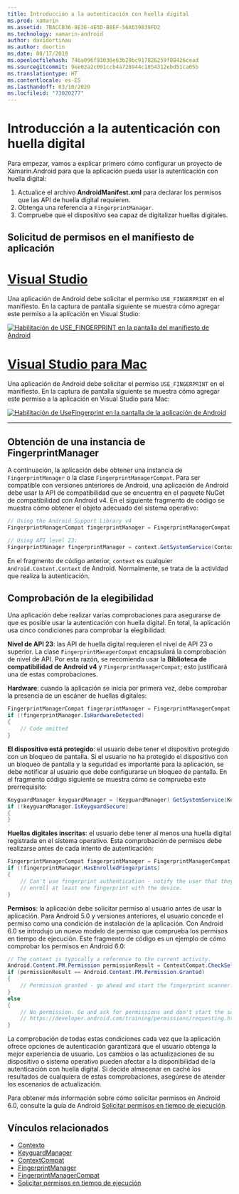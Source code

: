 ```yaml
---
title: Introducción a la autenticación con huella digital
ms.prod: xamarin
ms.assetid: 7BACCB36-8E3E-4E5D-B8EF-56A639839FD2
ms.technology: xamarin-android
author: davidortinau
ms.author: daortin
ms.date: 08/17/2018
ms.openlocfilehash: 746a096f93036e63b29bc917826259f88426cead
ms.sourcegitcommit: 9ee02a2c091ccb4a728944c1854312ebd51ca05b
ms.translationtype: HT
ms.contentlocale: es-ES
ms.lasthandoff: 03/10/2020
ms.locfileid: "73020277"
---
```

# <a name="getting-started-with-fingerprint-authentication"></a>Introducción a la autenticación con huella digital

Para empezar, vamos a explicar primero cómo configurar un proyecto de Xamarin.Android para que la aplicación pueda usar la autenticación con huella digital:

1. Actualice el archivo **AndroidManifest.xml** para declarar los permisos que las API de huella digital requieren.
2. Obtenga una referencia a `FingerprintManager`.
3. Compruebe que el dispositivo sea capaz de digitalizar huellas digitales.

## <a name="requesting-permissions-in-the-application-manifest"></a>Solicitud de permisos en el manifiesto de aplicación

# <a name="visual-studio"></a>[Visual Studio](#tab/windows)

Una aplicación de Android debe solicitar el permiso `USE_FINGERPRINT` en el manifiesto. En la captura de pantalla siguiente se muestra cómo agregar este permiso a la aplicación en Visual Studio:

[![Habilitación de USE\_FINGERPRINT en la pantalla del manifiesto de Android](get-started-images/fingerprint-01-vs.png)](get-started-images/fingerprint-01-vs.png#lightbox) 

# <a name="visual-studio-for-mac"></a>[Visual Studio para Mac](#tab/macos)

Una aplicación de Android debe solicitar el permiso `USE_FINGERPRINT` en el manifiesto. En la captura de pantalla siguiente se muestra cómo agregar este permiso a la aplicación en Visual Studio para Mac:

[![Habilitación de UseFingerprint en la pantalla de la aplicación de Android](get-started-images/fingerprint-01-xs.png)](get-started-images/fingerprint-01-xs.png#lightbox) 

-----

## <a name="getting-an-instance-of-the-fingerprintmanager"></a>Obtención de una instancia de FingerprintManager

A continuación, la aplicación debe obtener una instancia de `FingerprintManager` o la clase `FingerprintManagerCompat`. Para ser compatible con versiones anteriores de Android, una aplicación de Android debe usar la API de compatibilidad que se encuentra en el paquete NuGet de compatibilidad con Android v4. En el siguiente fragmento de código se muestra cómo obtener el objeto adecuado del sistema operativo: 

```csharp
// Using the Android Support Library v4
FingerprintManagerCompat fingerprintManager = FingerprintManagerCompat.From(context);

// Using API level 23:
FingerprintManager fingerprintManager = context.GetSystemService(Context.FingerprintService) as FingerprintManager;
```  

En el fragmento de código anterior, `context` es cualquier `Android.Content.Context` de Android. Normalmente, se trata de la actividad que realiza la autenticación.

## <a name="checking-for-eligibility"></a>Comprobación de la elegibilidad

Una aplicación debe realizar varias comprobaciones para asegurarse de que es posible usar la autenticación con huella digital. En total, la aplicación usa cinco condiciones para comprobar la elegibilidad:  

**Nivel de API 23**: las API de huella digital requieren el nivel de API 23 o superior. La clase `FingerprintManagerCompat` encapsulará la comprobación de nivel de API. Por esta razón, se recomienda usar la **Biblioteca de compatibilidad de Android v4** y `FingerprintManagerCompat`; esto justificará una de estas comprobaciones.

**Hardware**: cuando la aplicación se inicia por primera vez, debe comprobar la presencia de un escáner de huellas digitales:

```csharp
FingerprintManagerCompat fingerprintManager = FingerprintManagerCompat.From(context);
if (!fingerprintManager.IsHardwareDetected)
{
    // Code omitted
}
```

**El dispositivo está protegido**: el usuario debe tener el dispositivo protegido con un bloqueo de pantalla. Si el usuario no ha protegido el dispositivo con un bloqueo de pantalla y la seguridad es importante para la aplicación, se debe notificar al usuario que debe configurarse un bloqueo de pantalla. En el fragmento código siguiente se muestra cómo se comprueba este prerrequisito:

```csharp
KeyguardManager keyguardManager = (KeyguardManager) GetSystemService(KeyguardService);
if (!keyguardManager.IsKeyguardSecure)
{
}
```

**Huellas digitales inscritas**: el usuario debe tener al menos una huella digital registrada en el sistema operativo. Esta comprobación de permisos debe realizarse antes de cada intento de autenticación:

```csharp
FingerprintManagerCompat fingerprintManager = FingerprintManagerCompat.From(context);
if (!fingerprintManager.HasEnrolledFingerprints)
{
    // Can't use fingerprint authentication - notify the user that they need to
    // enroll at least one fingerprint with the device.
}
```

**Permisos**: la aplicación debe solicitar permiso al usuario antes de usar la aplicación. Para Android 5.0 y versiones anteriores, el usuario concede el permiso como una condición de instalación de la aplicación. Con Android 6.0 se introdujo un nuevo modelo de permiso que comprueba los permisos en tiempo de ejecución. Este fragmento de código es un ejemplo de cómo comprobar los permisos en Android 6.0:

```csharp
// The context is typically a reference to the current activity.
Android.Content.PM.Permission permissionResult = ContextCompat.CheckSelfPermission(context, Manifest.Permission.UseFingerprint);
if (permissionResult == Android.Content.PM.Permission.Granted)
{
    // Permission granted - go ahead and start the fingerprint scanner.
}
else
{
    // No permission. Go and ask for permissions and don't start the scanner. See
    // https://developer.android.com/training/permissions/requesting.html
}
```

La comprobación de todas estas condiciones cada vez que la aplicación ofrece opciones de autenticación garantizará que el usuario obtenga la mejor experiencia de usuario. Los cambios o las actualizaciones de su dispositivo o sistema operativo pueden afectar a la disponibilidad de la autenticación con huella digital. Si decide almacenar en caché los resultados de cualquiera de estas comprobaciones, asegúrese de atender los escenarios de actualización.

Para obtener más información sobre cómo solicitar permisos en Android 6.0, consulte la guía de Android [Solicitar permisos en tiempo de ejecución](https://developer.android.com/training/permissions/requesting.html).

## <a name="related-links"></a>Vínculos relacionados

- [Contexto](xref:Android.Content.Context)
- [KeyguardManager](xref:Android.App.KeyguardManager)
- [ContextCompat](https://developer.android.com/reference/android/support/v4/content/ContextCompat)
- [FingerprintManager](https://developer.android.com/reference/android/hardware/fingerprint/FingerprintManager.html)
- [FingerprintManagerCompat](https://developer.android.com/reference/android/support/v4/hardware/fingerprint/FingerprintManagerCompat.html)
- [Solicitar permisos en tiempo de ejecución](https://developer.android.com/training/permissions/requesting.html)
